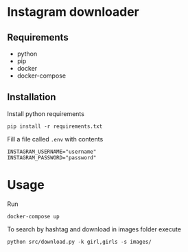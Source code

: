 # Instagram downloader

## Requirements

- python
- pip
- docker
- docker-compose

## Installation

Install python requirements

```
pip install -r requirements.txt
```

Fill a file called `.env` with contents

```
INSTAGRAM_USERNAME="username"
INSTAGRAM_PASSWORD="password"
```

# Usage

Run

```
docker-compose up
```

To search by hashtag and download in images folder execute

```
python src/download.py -k girl,girls -s images/
```
